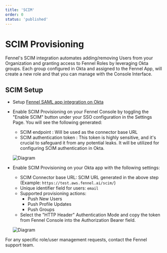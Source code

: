 ```yaml
---
title: 'SCIM'
order: 0
status: 'published'
---
```



# SCIM Provisioning

Fennel's SCIM integration automates adding/removing Users from your Organization and granting access to Fennel Roles by leveraging Okta groups. Each group configured in Okta and assigned to the Fennel App, will create a new role and that you can manage with the Console Interface.

## SCIM Setup

- Setup [Fennel SAML app integration on Okta]("/security-compliance/sso")
- Enable SCIM Provisioning on your Fennel Console by toggling the "Enable SCIM" button under your SSO configuration in the Settings Page. You will see the following generated:
    - SCIM endpoint : Will be used as the connector base URL
    - SCIM authentication token : This token is highly sensitive, and it's crucial to safeguard it from any potential leaks. It will be utilized for configuring SCIM authentication in Okta.
    
    ![Diagram](/assets/scim_console.png)
- Enable SCIM Provisioning on your Okta app with the following settings:
    - SCIM Connector base URL: SCIM URL generated in the above step (Example: `https://test.aws.fennel.ai/scim/`)
    - Unique identifier field for users: `email`
    - Supported provisioning actions:
        - Push New Users
        - Push Profile Updates
        - Push Groups
    - Select the "HTTP Header" Authentication Mode and copy the token from Fennel Console into the Authorization Bearer field.

    ![Diagram](/assets/scim_okta.png)

For any specific role/user management requests, contact the Fennel support team.
